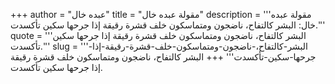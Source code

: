 +++
author = "عبده خال"
title = "مقولة عبده خال"
description = '''مقولة عبده خال: البشر كالتفاح، ناضجون ومتماسكون خلف قشرة رقيقة إذا جرحها سكين تأكسدت.'''
quote = '''البشر كالتفاح، ناضجون ومتماسكون خلف قشرة رقيقة إذا جرحها سكين تأكسدت.'''
slug = '''البشر-كالتفاح،-ناضجون-ومتماسكون-خلف-قشرة-رقيقة-إذا-جرحها-سكين-تأكسدت'''
+++
البشر كالتفاح، ناضجون ومتماسكون خلف قشرة رقيقة إذا جرحها سكين تأكسدت.
